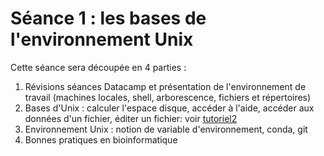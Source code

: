# Séance 1 : les bases de l'environnement Unix

Cette séance sera découpée en 4 parties :

1. Révisions séances Datacamp et présentation de l'environnement de travail (machines locales, shell, arborescence, fichiers et répertoires)
2. Bases d'Unix : calculer l'espace disque, accéder à l'aide, accéder aux données d'un fichier, éditer un fichier: voir [tutoriel2](tutoriel2/README.md)
3. Environnement Unix : notion de variable d'environnement, conda, git
4. Bonnes pratiques en bioinformatique
